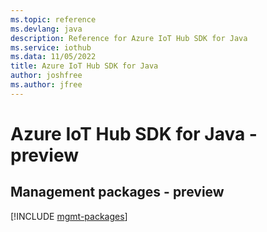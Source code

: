 ```yaml
---
ms.topic: reference
ms.devlang: java
description: Reference for Azure IoT Hub SDK for Java
ms.service: iothub
ms.data: 11/05/2022
title: Azure IoT Hub SDK for Java
author: joshfree
ms.author: jfree
---
```

# Azure IoT Hub SDK for Java - preview

## Management packages - preview
[!INCLUDE [mgmt-packages](iot-hub-mgmt-index.md)]